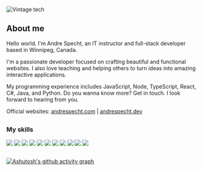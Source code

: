 ![Vintage tech](assets/vintage.jpg "Vintage tech")

## About me

Hello world. I'm Andre Specht, an IT instructor and full-stack developer based
in Winnipeg, Canada.

I'm a passionate developer focused on crafting beautiful and functional 
websites. I also love teaching and helping others to turn ideas into amazing 
interactive applications.

My programming experience includes JavaScript, Node, TypeScript, React,
C#, Java, and Python. Do you wanna know more? Get in touch. I look forward to
hearing from you.

Official websites: <a href="https://andrespecht.com/" target="_blank">andrespecht.com</a> | <a href="https://andrespecht.dev/" target="_blank">andrespecht.dev</a>

##

### My skills

![](https://img.shields.io/badge/code-javascript-informational?style=for-the-badge&logo=javascript&logoColor=white&color=49c8ea)
![](https://img.shields.io/badge/code-node-informational?style=for-the-badge&logo=javascript&logoColor=white&color=49c8ea)
![](https://img.shields.io/badge/code-typescript-informational?style=for-the-badge&logo=typescript&logoColor=white&color=49c8ea)
![](https://img.shields.io/badge/code-react-informational?style=for-the-badge&logo=react&logoColor=white&color=49c8ea)
![](https://img.shields.io/badge/code-c%23-informational?style=for-the-badge&logo=csharp&logoColor=white&color=49c8ea)
![](https://img.shields.io/badge/code-java-informational?style=for-the-badge&logo=java&logoColor=white&color=49c8ea)
![](https://img.shields.io/badge/code-python-informational?style=for-the-badge&logo=python&logoColor=white&color=49c8ea)
![](https://img.shields.io/badge/web-html-informational?style=for-the-badge&logo=html5&logoColor=white&color=49c8ea)
![](https://img.shields.io/badge/web-css-informational?style=for-the-badge&logo=css3&logoColor=white&color=49c8ea)
![](https://img.shields.io/badge/db-mysql-informational?style=for-the-badge&logo=mysql&logoColor=white&color=49c8ea)
![](https://img.shields.io/badge/db-firebase-informational?style=for-the-badge&logo=firebase&logoColor=white&color=49c8ea)

##

[![Ashutosh's github activity graph](https://github-readme-activity-graph.cyclic.app/graph?username=mrspecht&theme=react-dark&hide_border=true)](https://github.com/ashutosh00710/github-readme-activity-graph)

<!---
### My stats

<a href="https://github.com/mrspecht">
  <img height="205px" align="center" src="https://github-readme-stats.vercel.app/api?username=mrspecht&theme=vue&show_icons=true" alt="My GitHub stats" />
</a>
<a href="https://github.com/mrspecht">
  <img align="center" src="https://github-readme-stats.vercel.app/api/top-langs/?username=andrespecht&theme=vue&hide=Ruby&show_icons=true&langs_count=3" alt="My 
  GitHub stats"/>
</a>
--_>